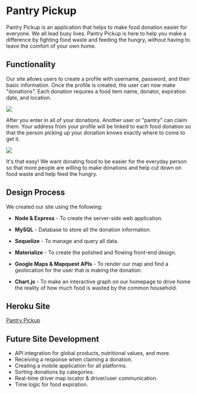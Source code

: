 # Pantry Pickup
Pantry Pickup is an application that helps to make food donation easier for everyone. We all lead busy lives. Pantry Pickup is here to help you make a difference by fighting food waste and feeding the hungry, without having to leave the comfort of your own home.

## Functionality
Our site allows users to create a profile with username, password, and their basic information. Once the profile is created, the user can now make "donations". Each donation requires a food item name, donator, expiration date, and location.

![](https://github.com/KevinW831205/pantrypickup/tree/master/public/images/donation-screenshot.png)

After you enter in all of your donations. Another user or "pantry" can claim them. Your address from your profile will be linked to each food donation so that the person picking up your donation knows exactly where to come to get it.

![](https://github.com/KevinW831205/pantrypickup/tree/master/public/images/location-screenshot.png)

It's that easy! We want donating food to be easier for the everyday person so that more people are willing to make donations and help cut down on food waste and help feed the hungry.

## Design Process
We created our site using the following:

* **Node & Express** - To create the server-side web application.

* **MySQL** - Database to store all the donation information.

* **Sequelize** - To manage and query all data.

* **Materialize** - To create the polished and flowing front-end design.

* **Google Maps & Mapquest APIs** - To render our map and find a geolocation for the user that is making the donation.

* **Chart.js** - To make an interactive graph on our homepage to drive home the reality of how much food is wasted by the common household.

## Heroku Site
[Pantry Pickup](https://project2-group7.herokuapp.com/)

## Future Site Development
* API integration for global products, nutritional values, and more.
* Receiving a response when claiming a donation.
* Creating a mobile application for all platforms.
* Sorting donations by categories.
* Real-time driver map locator & driver/user communication.
* Time logic for food expiration.